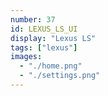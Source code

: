 ```yaml
---
number: 37
id: LEXUS_LS_UI
display: "Lexus LS"
tags: ["lexus"]
images:
  - "./home.png"
  - "./settings.png"
---
```

